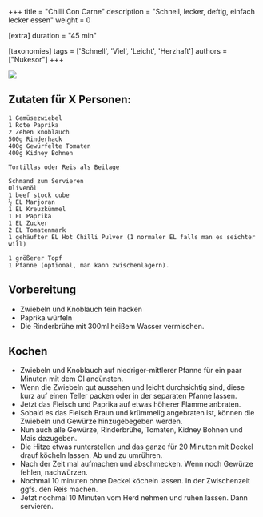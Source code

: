 +++
title = "Chilli Con Carne"
description = "Schnell, lecker, deftig, einfach lecker essen"
weight = 0

[extra]
duration = "45 min"

[taxonomies]
tags = ['Schnell', 'Viel', 'Leicht', 'Herzhaft']
authors = ["Nukesor"]
+++

<div class="image" alt="Chilli_con_Carne">
    <img src="/kochen/Chilli_con_Carne.jpg" style="width:auto;"></img>
</div>

## Zutaten für X Personen:

```
1 Gemüsezwiebel
1 Rote Paprika
2 Zehen knoblauch
500g Rinderhack
400g Gewürfelte Tomaten
400g Kidney Bohnen

Tortillas oder Reis als Beilage

Schmand zum Servieren
Olivenöl
1 beef stock cube
½ EL Marjoran
1 EL Kreuzkümmel
1 EL Paprika
1 EL Zucker
2 EL Tomatenmark
1 gehäufter EL Hot Chilli Pulver (1 normaler EL falls man es seichter will)

1 größerer Topf
1 Pfanne (optional, man kann zwischenlagern).
```

## Vorbereitung

- Zwiebeln und Knoblauch fein hacken
- Paprika würfeln
- Die Rinderbrühe mit 300ml heißem Wasser vermischen.

## Kochen

- Zwiebeln und Knoblauch auf niedriger-mittlerer Pfanne für ein paar Minuten mit dem Öl andünsten.
-  Wenn die Zwiebeln gut aussehen und leicht durchsichtig sind, diese kurz auf einen Teller packen oder in der separaten Pfanne lassen.
- Jetzt das Fleisch und Paprika auf etwas höherer Flamme anbraten.
- Sobald es das Fleisch Braun und krümmelig angebraten ist, können die Zwiebeln und Gewürze hinzugebegeben werden.
- Nun auch alle Gewürze, Rinderbrühe, Tomaten, Kidney Bohnen und Mais dazugeben.
- Die Hitze etwas runterstellen und das ganze für 20 Minuten mit Deckel drauf köcheln lassen. Ab und zu umrühren.
- Nach der Zeit mal aufmachen und abschmecken. Wenn noch Gewürze fehlen, nachwürzen.
- Nochmal 10 minuten ohne Deckel köcheln lassen. In der Zwischenzeit ggfs. den Reis machen.
- Jetzt nochmal 10 Minuten vom Herd nehmen und ruhen lassen. Dann servieren.
